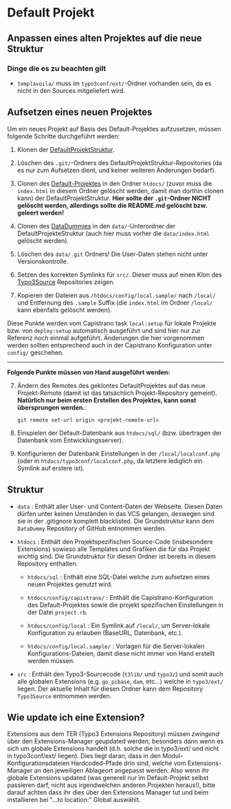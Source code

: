 # Default Projekt

## Anpassen eines alten Projektes auf die neue Struktur

### Dinge die es zu beachten gilt

* `templavoila/` muss im `typo3conf/ext/`-Ordner vorhanden sein, da es nicht in den Sources mitgeliefert wird.

## Aufsetzen eines neuen Projektes

Um ein neues Projekt auf Basis des Default-Projektes aufzusetzen, müssen folgende Schritte durchgeführt werden:

1. Klonen der [DefaultProjektStruktur](https://github.com/gosign-media/DefaultProjektStruktur).

2. Löschen des `.git/`-Ordners des DefaultProjektStruktur-Repositories (da es nur zum Aufsetzen dient, und keiner weiteren Änderungen bedarf).

3. Clonen des [Default-Projektes](https://github.com/gosign-media/DefaultProjekt) in den Ordner `htdocs/` (zuvor muss die `index.html` in diesem Ordner gelöscht werden, damit man dorthin clonen kann) der DefaultProjektStruktur.  **Hier sollte der `.git`-Ordner NICHT gelöscht werden, allerdings sollte die README.md gelöscht bzw. geleert werden!**

4. Clonen des [DataDummies](https://github.com/gosign-media/DataDummy) in den `data/`-Unterordner der DefaultProjekteStruktur (auch hier muss vorher die `data/index.html` gelöscht werden).

5. Löschen des `data/.git` Ordners! Die User-Daten stehen nicht unter Versionskontrolle.

6. Setzen des korrekten Symlinks für `src/`. Dieser muss auf einen Klon des [Typo3Source](https://github.com/gosign-media/Typo3Source) Repositories zeigen.

7. Kopieren der Dateien aus `/htdocs/config/local.sample/` nach `/local/` und Entfernung des `.sample` Suffix (die `index.html` im Ordner `/local/` kann ebenfalls gelöscht werden).

Diese Punkte werden vom Capistrano task `local:setup` für lokale Projekte bzw. von `deploy:setup` automatisch ausgeführt und sind hier nur zur Referenz noch einmal aufgeführt. Änderungen die hier vorgenommen werden sollten entsprechend auch in der Capistrano Konfiguration unter `config/` geschehen.

---

**Folgende Punkte müssen von Hand ausgeführt werden:**

7. Ändern des Remotes des geklontes DefaultProjektes auf das neue Projekt-Remote (damit ist das tatsächlich Projekt-Repository gemeint). **Natürlich nur beim ersten Erstellen des Projektes, kann sonst übersprungen werden.**:

    `git remote set-url origin <projekt-remote-url>`

8. Einspielen der Default-Datenbank aus `htdocs/sql/` (bzw. übertragen der Datenbank vom Entwicklungsserver).

9. Konfigurieren der Datenbank Einstellungen in der `/local/localconf.php` (oder in `htdocs/typo3conf/localconf.php`, da letztere lediglich ein Symlink auf erstere ist).


## Struktur

* `data` : Enthält aller User- und Content-Daten der Webseite. Diesen Daten dürfen unter keinen Umständen in das VCS gelangen, deswegen sind sie in der .gitignore komplett blacklisted. Die Grundstruktur kann dem `DataDummy` Repository of GitHub entnommen werden.

* `htdocs` : Enthält den Projektspezifischen Source-Code (insbesondere Extensions) sowieso alle Templates und Grafiken die für das Projekt wichtig sind. Die Grundstruktur für diesen Ordner ist bereits in diesem Repository enthalten.

    * `htdocs/sql` : Enthält eine SQL-Datei welche zum aufsetzen eines neuen Projektes genutzt wird.

    * `htdocs/config/capistrano/` : Enthält die Capistrano-Konfiguration des Default-Projektes sowie die projekt spezifischen Einstellungen in der Datei `project.rb`.

    * `htdocs/config/local` : Ein Symlink auf `/local/`, um Server-lokale Konfiguration zu erlauben (BaseURL, Datenbank, etc.).

    * `htdocs/config/local.sample/` : Vorlagen für die Server-lokalen Konfigurations-Dateien, damit diese nicht immer von Hand erstellt werden müssen.

* `src` : Enthält den Typo3-Sourcecode (`t3lib/` und `typo3/`) und somit auch alle globalen Extensions (e.g. `go_pibase`, `dam`, etc...) welche in `typo3/ext/` liegen. Der aktuelle Inhalt für diesen Ordner kann dem Repository `Typo3Source` entnommen werden.


## Wie update ich eine Extension?

Extensions aus dem TER (Typo3 Extensions Repository) müssen *zwingend* über den Extensions-Manager geupdated werden, besonders dann wenn es sich um globale Extensions handelt (d.h. solche die in typo3/ext/ und nicht in typo3conf/ext/ liegen). Dies liegt daran, dass in den Modul-Konfigurationsdateien Hardcoded-Pfade drin sind, welche
vom Extensions-Manager an den jeweiligen Ablageort angepasst werden. Also wenn ihr globale Extensions updated (was generell nur im Default-Projekt selbst passieren darf, nicht aus irgendwelchen anderen Projekten heraus!), bitte darauf achten dass ihr dies über den Extensions Manager tut und beim installieren bei "...to location:" Global auswählt.